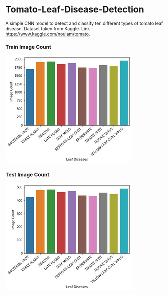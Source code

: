 # Tomato-Leaf-Disease-Detection
A simple CNN model to detect and classify ten different types of tomato leaf disease.
Dataset taken from Kaggle. Link - https://www.kaggle.com/noulam/tomato.

### Train Image Count
![](Images/train_count.png)

### Test Image Count
![](Images/test_count.png)
